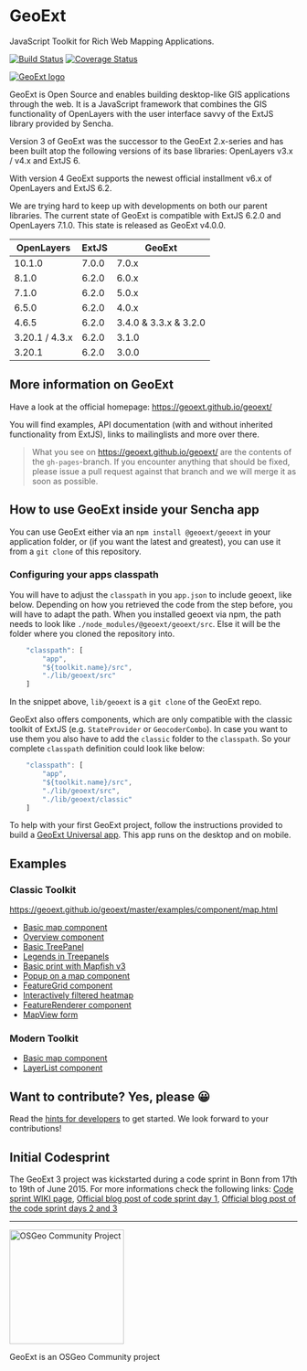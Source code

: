 # GeoExt

JavaScript Toolkit for Rich Web Mapping Applications.

[![Build Status](https://travis-ci.org/geoext/geoext.svg?branch=master)](https://travis-ci.org/geoext/geoext)
[![Coverage Status](https://coveralls.io/repos/geoext/geoext/badge.svg?branch=master&service=github)](https://coveralls.io/github/geoext/geoext?branch=master)

[![GeoExt logo](https://geoext.github.io/geoext/website-resources/img/GeoExt-logo.png)](https://geoext.github.io/geoext/)

GeoExt is Open Source and enables building desktop-like GIS applications through the web. It is a JavaScript framework that combines the GIS functionality of OpenLayers with the user interface savvy of the ExtJS library provided by Sencha.

Version 3 of GeoExt was the successor to the GeoExt 2.x-series and has been built atop the following versions of its base libraries: OpenLayers v3.x / v4.x and ExtJS 6.

With version 4 GeoExt supports the newest official installment v6.x of OpenLayers and ExtJS 6.2.

We are trying hard to keep up with developments on both our parent libraries.
The current state of GeoExt is compatible with ExtJS 6.2.0 and OpenLayers 7.1.0. This state is released as GeoExt v4.0.0.

| OpenLayers       | ExtJS | GeoExt         |
| ---------------- | ----- | -------------- |
| 10.1.0           | 7.0.0 | 7.0.x         |
| 8.1.0            | 6.2.0 | 6.0.x          |
| 7.1.0            | 6.2.0 | 5.0.x          |
| 6.5.0            | 6.2.0 | 4.0.x          |
| 4.6.5            | 6.2.0 | 3.4.0 & 3.3.x & 3.2.0  |
| 3.20.1 / 4.3.x   | 6.2.0 | 3.1.0          |
| 3.20.1           | 6.2.0 | 3.0.0          |

## More information on GeoExt

Have a look at the official homepage: https://geoext.github.io/geoext/

You will find examples, API documentation (with and without inherited functionality from ExtJS), links to mailinglists and more over there.

> What you see on https://geoext.github.io/geoext/ are the contents of the `gh-pages`-branch. If you encounter anything that should be fixed, please issue a pull request against that branch and we will merge it as soon as possible.

## How to use GeoExt inside your Sencha app

You can use GeoExt either via an `npm install @geoext/geoext` in your application folder, or (if you want the latest and greatest), you can use it from a `git clone` of this repository.

### Configuring your apps classpath

You will have to adjust the `classpath` in you `app.json` to include geoext, like below.
Depending on how you retrieved the code from the step before, you will have to adapt the path.
When you installed geoext via npm, the path needs to look like `./node_modules/@geoext/geoext/src`.
Else it will be the folder where you cloned the repository into.

```javascript
    "classpath": [
        "app",
        "${toolkit.name}/src",
        "./lib/geoext/src"
    ]
```

In the snippet above, `lib/geoext` is a `git clone` of the GeoExt repo.

GeoExt also offers components, which are only compatible with the classic
toolkit of ExtJS (e.g. `StateProvider` or `GeocoderCombo`).
In case you want to use them you also have to add the `classic` folder to the
`classpath`. So your complete `classpath` definition could look like below:

```javascript
    "classpath": [
        "app",
        "${toolkit.name}/src",
        "./lib/geoext/src",
        "./lib/geoext/classic"
    ]
```

To help with your first GeoExt project, follow the instructions provided to build a [GeoExt Universal app](universal-app.md). This app runs on the desktop and on mobile.

## Examples

### Classic Toolkit

https://geoext.github.io/geoext/master/examples/component/map.html

* [Basic map component](https://geoext.github.io/geoext/master/examples/component/map.html)
* [Overview component](https://geoext.github.io/geoext/master/examples/component/overviewMap.html)
* [Basic TreePanel](https://geoext.github.io/geoext/master/examples/tree/panel.html)
* [Legends in Treepanels](https://geoext.github.io/geoext/master/examples/tree/tree-legend-simple.html)
* [Basic print with Mapfish v3](https://geoext.github.io/geoext/master/examples/print/basic-mapfish.html)
* [Popup on a map component](https://geoext.github.io/geoext/master/examples/popup/gx-popup.html)
* [FeatureGrid component](https://geoext.github.io/geoext/master/examples/features/grid.html)
* [Interactively filtered heatmap](https://geoext.github.io/geoext/master/examples/filtered-heatmap/filtered-heatmap.html)
* [FeatureRenderer component](https://geoext.github.io/geoext/master/examples/renderer/renderer.html)
* [MapView form](https://geoext.github.io/geoext/master/examples/mapviewform/mapviewform.html)

### Modern Toolkit

* [Basic map component ](https://geoext.github.io/geoext/master/examples/modern-map/modern-map.html)
* [LayerList component ](https://geoext.github.io/geoext/master/examples/modern-layerlist/modern-layerlist.html)


## Want to contribute? Yes, please 😀

Read the [hints for developers](CONTRIBUTING.md) to get started. We look forward
to your contributions!

## Initial Codesprint

The GeoExt 3 project was kickstarted during a code sprint in Bonn from 17th to 19th of June 2015. 
For more informations check the following links:
[Code sprint WIKI page](https://github.com/geoext/geoext/wiki/GeoExt-3-Codesprint), 
[Official blog post of code sprint day 1](http://geoext.blogspot.de/2015/06/geoext-is-getting-3.html), 
[Official blog post of the code sprint days 2 and 3](http://geoext.blogspot.de/2015/06/geoext-3-codesprint-day-2-and-3.html)

---------

<a href="https://www.osgeo.org/projects/geoext/">
<img src="https://geoext.github.io/geoext/website-resources/img/OSGeo_community.png" alt="OSGeo Community Project" width="200" />
</a>

GeoExt is an OSGeo Community project
